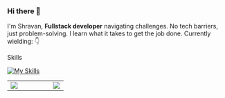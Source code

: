 ### Hi there 👋
I'm Shravan, **Fullstack developer** navigating challenges. No tech barriers, just problem-solving. I learn what it takes to get the job done. Currently wielding: 👇

Skills

[![My Skills](https://skillicons.dev/icons?i=javascript,typescript,react,nextjs,jest,tailwind,express,nodejs,git,github,postgres,aws,githubactions,docker,vscode,neovim,&theme=dark)](https://skillicons.dev)

<table style="border: none; margin: 0; padding: 0;">
  <tr>
    <td>
      <img src="https://github-readme-stats.vercel.app/api/top-langs/?username=Shravan-Chaudhary&langs_count=5&theme=tokyonight" />
    </td>
    <td width="50"></td>
    <td>
      <img src="http://github-readme-streak-stats.herokuapp.com?user=Shravan-Chaudhary&theme=tokyonight" />
    </td>
  </tr>
</table>
